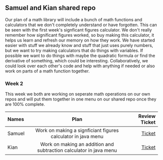 ## Samuel and Kian shared repo

Our plan of a math library will include a bunch of math functions and calculators that we don't completely understand or have forgotten. This can be seen with the first week's signficant figures calculator. We don't really remember how significant figures worked, so buy making this calculator, it helps us learn and refresh our memory on how they work. We have started easier with stuff we already know and stuff that just uses purely numbers, but we want to try making calculators that do things with variables. If possible we want to do things with maybe the quadratic formula or find the derivative of something, which could be interesting. Collaboratively, we could look over each other's code and help with anything if needed or also work on parts of a math function together.

### Week 2

This week we both are working on seperate math operations on our own repos and will put them together in one menu on our shared repo once they are 100% complete.

| Names    | Plan | Review Ticket  |
| :---        |    :----:   |          ---: |
| Samuel     | Work on making a signficiant figures calculator in java menu | [Ticket](https://github.com/Samuelwaang/samuel/issues/5)  |
| Kian   |  Work on making an addition and subtraction calculator in java menu    | [Ticket](https://github.com/kiannp44/KianFastPages/issues/4) | 
